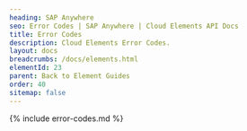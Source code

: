 ```yaml
---
heading: SAP Anywhere
seo: Error Codes | SAP Anywhere | Cloud Elements API Docs
title: Error Codes
description: Cloud Elements Error Codes.
layout: docs
breadcrumbs: /docs/elements.html
elementId: 23
parent: Back to Element Guides
order: 40
sitemap: false
---
```


{% include error-codes.md %}
